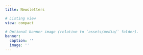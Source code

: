 ```yaml
---
title: Newsletters

# Listing view
view: compact

# Optional banner image (relative to `assets/media/` folder).
banner:
  caption: ''
  image: ''
---
```

